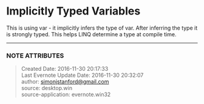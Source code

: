 # Implicitly Typed Variables

This is using var - it implicitly infers the type of var. After inferring the
type it is strongly typed. This helps LINQ determine a type at compile time.


---
### NOTE ATTRIBUTES
>Created Date: 2016-11-30 20:17:33  
>Last Evernote Update Date: 2016-11-30 20:32:07  
>author: simonjstanford@gmail.com  
>source: desktop.win  
>source-application: evernote.win32  